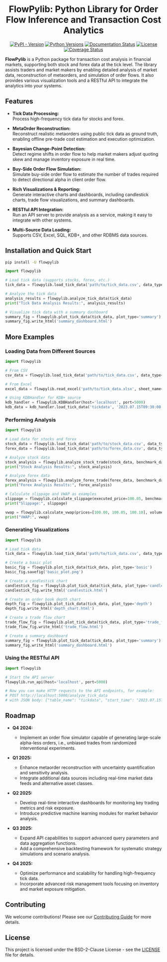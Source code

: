 <div align=center>

# FlowPylib: Python Library for Order Flow Inference and Transaction Cost Analytics

</div>

<div align=center>

[![PyPI - Version](https://img.shields.io/pypi/v/pytca)](https://pypi.org/project/flowpylib/)
[![Python Versions](https://img.shields.io/badge/python-3.6%2B-green)](https://pypi.org/project/flowpylib/)
[![Documentation Status](https://readthedocs.org/projects/pytca/badge/?version=latest)](https://flowpylib.readthedocs.io/en/latest/?badge=latest)
[![License](https://img.shields.io/badge/License-BSD%202--Clause-orange.svg)](https://opensource.org/licenses/BSD-2-Clause)
[![Coverage Status](https://coveralls.io/repos/github/jialuechen/flowpylib/badge.svg?branch=main)](https://coveralls.io/github/jialuechen/flowpylib?branch=main)

</div>

**FlowPylib** is a Python package for transaction cost analysis in financial markets, supporting both stock and forex data at the tick level. The library assists traders and market makers by enabling detailed analysis of market data, reconstruction of metaorders, and simulation of order flows. It also provides various visualization tools and a RESTful API to integrate the analytics into your systems.

## Features

- **Tick Data Processing:**  
  Process high-frequency tick data for stocks and forex.

- **MetaOrder Reconstruction:**  
  Reconstruct realistic metaorders using public tick data as ground truth, enabling offline pre-trade cost estimation and execution optimization.

- **Bayesian Change-Point Detection:**  
  Detect regime shifts in order flow to help market makers adjust quoting skew and manage inventory exposure in real time.

- **Buy-Side Order Flow Simulation:**  
  Simulate buy-side order flow to estimate the number of trades required to detect directional alpha in client order flow.

- **Rich Visualizations & Reporting:**  
  Generate interactive charts and dashboards, including candlestick charts, trade flow visualizations, and summary dashboards.

- **RESTful API Integration:**  
  Run an API server to provide analysis as a service, making it easy to integrate with other systems.

- **Multi-Source Data Loading:**  
  Supports CSV, Excel, SQL, KDB+, and other RDBMS data sources.

## Installation and Quick Start
```bash
pip install -U flowpylib
```

```python
import flowpylib

# Load tick data (supports stocks, forex, etc.)
tick_data = flowpylib.load_tick_data('path/to/tick_data.csv', data_type='stock')

# Analyze the tick data
analysis_results = flowpylib.analyze_tick_data(tick_data)
print("Tick Data Analysis Results:", analysis_results)

# Visualize tick data with a summary dashboard
summary_fig = flowpylib.plot_tick_data(tick_data, plot_type='summary')
summary_fig.write_html('summary_dashboard.html')
```

## More Examples

### Loading Data from Different Sources

```python
import flowpylib

# From CSV
csv_data = flowpylib.load_tick_data('path/to/tick_data.csv', data_type='stock')

# From Excel
excel_data = flowpylib.read_excel('path/to/tick_data.xlsx', sheet_name='Tick Data')

# Using KDBHandler for KDB+ source
kdb_handler = flowpylib.KDBHandler(host='localhost', port=5000)
kdb_data = kdb_handler.load_tick_data('tickdata', '2023.07.15T09:30:00.000', '2023.07.15T16:00:00.000')
```

### Performing Analysis

```python
import flowpylib

# Load data for stocks and forex
stock_data = flowpylib.load_tick_data('path/to/stock_data.csv', data_type='stock')
forex_data = flowpylib.load_tick_data('path/to/forex_data.csv', data_type='forex')

# Analyze stock data
stock_analysis = flowpylib.analyze_stock_trade(stock_data, benchmark_data)
print("Stock Analysis Results:", stock_analysis)

# Analyze forex data
forex_analysis = flowpylib.analyze_forex_trade(forex_data, benchmark_data)
print("Forex Analysis Results:", forex_analysis)

# Calculate slippage and VWAP as examples
slippage = flowpylib.calculate_slippage(executed_price=100.05, benchmark_price=100.00)
print("Slippage:", slippage)

vwap = flowpylib.calculate_vwap(prices=[100.00, 100.05, 100.10], volumes=[1000, 2000, 1500])
print("VWAP:", vwap)
```

### Generating Visualizations

```python
import flowpylib

# Load tick data
tick_data = flowpylib.load_tick_data('path/to/tick_data.csv', data_type='stock')

# Create a basic plot
basic_fig = flowpylib.plot_tick_data(tick_data, plot_type='basic')
basic_fig.savefig('basic_plot.png')

# Create a candlestick chart
candlestick_fig = flowpylib.plot_tick_data(tick_data, plot_type='candlestick', interval='5min')
candlestick_fig.write_html('candlestick.html')

# Create an order book depth chart
depth_fig = flowpylib.plot_tick_data(tick_data, plot_type='depth')
depth_fig.write_html('depth_chart.html')

# Create a trade flow chart
trade_flow_fig = flowpylib.plot_tick_data(tick_data, plot_type='trade_flow', window='5min')
trade_flow_fig.write_html('trade_flow.html')

# Create a summary dashboard
summary_fig = flowpylib.plot_tick_data(tick_data, plot_type='summary')
summary_fig.write_html('summary_dashboard.html')
```

### Using the RESTful API

```python
import flowpylib

# Start the API server
flowpylib.run_api(host='localhost', port=5000)

# Now you can make HTTP requests to the API endpoints, for example:
# POST http://localhost:5000/analyze_tick_data
# with JSON body: {"table_name": "tickdata", "start_time": "2023.07.15T09:30:00.000", "end_time": "2023.07.15T16:00:00.000", "symbols": ["AAPL", "GOOGL"]}
```

## Roadmap

- **Q4 2024:**  
  - Implement an order flow simulator capable of generating large-scale alpha-less orders, i.e., unbiased trades from randomized interventional experiments.

- **Q1 2025:**  
  - Enhance metaorder reconstruction with uncertainty quantification and sensitivity analysis.  
  - Integrate additional data sources including real-time market data feeds and alternative asset classes.

- **Q2 2025:**  
  - Develop real-time interactive dashboards for monitoring key trading metrics and risk exposure.  
  - Introduce predictive machine learning modules for market behavior analysis.

- **Q3 2025:**  
  - Expand API capabilities to support advanced query parameters and data aggregation functions.  
  - Add a comprehensive backtesting framework for systematic strategy simulations and scenario analysis.

- **Q4 2025:**  
  - Optimize performance and scalability for handling high-frequency tick data.  
  - Incorporate advanced risk management tools focusing on inventory and market exposure mitigation.

## Contributing

We welcome contributions! Please see our [Contributing Guide](CONTRIBUTING.md) for more details.

## License

This project is licensed under the BSD-2-Clause License - see the [LICENSE](LICENSE) file for details.
